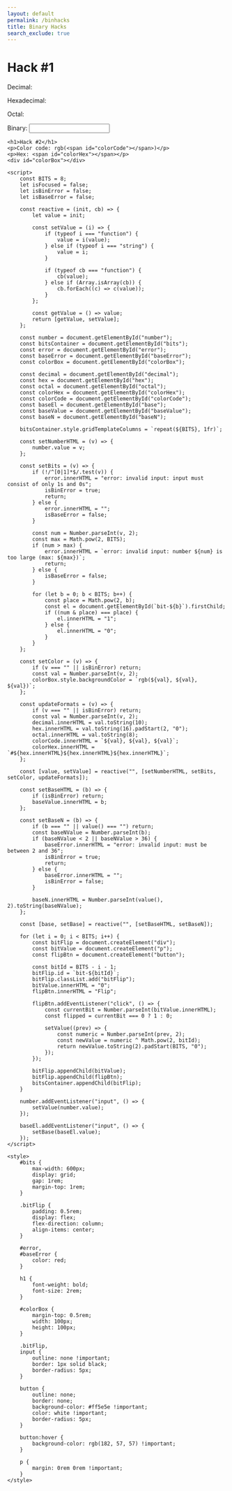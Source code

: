 ```yaml
---
layout: default
permalink: /binhacks
title: Binary Hacks
search_exclude: true
---
```


<head>
	<title>Hacks</title>
</head>
<div class="container">
	<h1>Hack #1</h1>
	<p>Decimal: <span id="decimal"></span></p>
	<p>Hexadecimal: <span id="hex"></span></p>
	<p>Octal: <span id="octal"></span></p>
	<p id="error"></p>
	<p>Binary: <input id="number" /></p>
	<div id="bits"></div>

	<h1>Hack #2</h1>
	<p>Color code: rgb(<span id="colorCode"></span>)</p>
	<p>Hex: <span id="colorHex"></span></p>
	<div id="colorBox"></div>

	<script>
		const BITS = 8;
		let isFocused = false;
		let isBinError = false;
		let isBaseError = false;

		const reactive = (init, cb) => {
			let value = init;

			const setValue = (i) => {
				if (typeof i === "function") {
					value = i(value);
				} else if (typeof i === "string") {
					value = i;
				}

				if (typeof cb === "function") {
					cb(value);
				} else if (Array.isArray(cb)) {
					cb.forEach((c) => c(value));
				}
			};

			const getValue = () => value;
			return [getValue, setValue];
		};

		const number = document.getElementById("number");
		const bitsContainer = document.getElementById("bits");
		const error = document.getElementById("error");
		const baseError = document.getElementById("baseError");
		const colorBox = document.getElementById("colorBox");

		const decimal = document.getElementById("decimal");
		const hex = document.getElementById("hex");
		const octal = document.getElementById("octal");
		const colorHex = document.getElementById("colorHex");
		const colorCode = document.getElementById("colorCode");
		const baseEl = document.getElementById("base");
		const baseValue = document.getElementById("baseValue");
		const baseN = document.getElementById("baseN");

		bitsContainer.style.gridTemplateColumns = `repeat(${BITS}, 1fr)`;

		const setNumberHTML = (v) => {
			number.value = v;
		};

		const setBits = (v) => {
			if (!/^[0|1]*$/.test(v)) {
				error.innerHTML = "error: invalid input: input must consist of only 1s and 0s";
				isBinError = true;
				return;
			} else {
				error.innerHTML = "";
				isBaseError = false;
			}

			const num = Number.parseInt(v, 2);
			const max = Math.pow(2, BITS);
			if (num > max) {
				error.innerHTML = `error: invalid input: number ${num} is too large (max: ${max})`;
				return;
			} else {
				isBaseError = false;
			}

			for (let b = 0; b < BITS; b++) {
				const place = Math.pow(2, b);
				const el = document.getElementById(`bit-${b}`).firstChild;
				if ((num & place) === place) {
					el.innerHTML = "1";
				} else {
					el.innerHTML = "0";
				}
			}
		};

		const setColor = (v) => {
			if (v === "" || isBinError) return;
			const val = Number.parseInt(v, 2);
			colorBox.style.backgroundColor = `rgb(${val}, ${val}, ${val})`;
		};

		const updateFormats = (v) => {
			if (v === "" || isBinError) return;
			const val = Number.parseInt(v, 2);
			decimal.innerHTML = val.toString(10);
			hex.innerHTML = val.toString(16).padStart(2, "0");
			octal.innerHTML = val.toString(8);
			colorCode.innerHTML = `${val}, ${val}, ${val}`;
			colorHex.innerHTML = `#${hex.innerHTML}${hex.innerHTML}${hex.innerHTML}`;
		};

		const [value, setValue] = reactive("", [setNumberHTML, setBits, setColor, updateFormats]);

		const setBaseHTML = (b) => {
			if (isBinError) return;
			baseValue.innerHTML = b;
		};

		const setBaseN = (b) => {
			if (b === "" || value() === "") return;
			const baseNValue = Number.parseInt(b);
			if (baseNValue < 2 || baseNValue > 36) {
				baseError.innerHTML = "error: invalid input: must be between 2 and 36";
				isBinError = true;
				return;
			} else {
				baseError.innerHTML = "";
				isBinError = false;
			}

			baseN.innerHTML = Number.parseInt(value(), 2).toString(baseNValue);
		};

		const [base, setBase] = reactive("", [setBaseHTML, setBaseN]);

		for (let i = 0; i < BITS; i++) {
			const bitFlip = document.createElement("div");
			const bitValue = document.createElement("p");
			const flipBtn = document.createElement("button");

			const bitId = BITS - i - 1;
			bitFlip.id = `bit-${bitId}`;
			bitFlip.classList.add("bitFlip");
			bitValue.innerHTML = "0";
			flipBtn.innerHTML = "Flip";

			flipBtn.addEventListener("click", () => {
				const currentBit = Number.parseInt(bitValue.innerHTML);
				const flipped = currentBit === 0 ? 1 : 0;

				setValue((prev) => {
					const numeric = Number.parseInt(prev, 2);
					const newValue = numeric ^ Math.pow(2, bitId);
					return newValue.toString(2).padStart(BITS, "0");
				});
			});

			bitFlip.appendChild(bitValue);
			bitFlip.appendChild(flipBtn);
			bitsContainer.appendChild(bitFlip);
		}

		number.addEventListener("input", () => {
			setValue(number.value);
		});

		baseEl.addEventListener("input", () => {
			setBase(baseEl.value);
		});
	</script>

	<style>
		#bits {
			max-width: 600px;
			display: grid;
			gap: 1rem;
			margin-top: 1rem;
		}

		.bitFlip {
			padding: 0.5rem;
			display: flex;
			flex-direction: column;
			align-items: center;
		}

		#error,
		#baseError {
			color: red;
		}

		h1 {
			font-weight: bold;
			font-size: 2rem;
		}

		#colorBox {
			margin-top: 0.5rem;
			width: 100px;
			height: 100px;
		}

		.bitFlip,
		input {
			outline: none !important;
			border: 1px solid black;
			border-radius: 5px;
		}

		button {
			outline: none;
			border: none;
			background-color: #ff5e5e !important;
			color: white !important;
			border-radius: 5px;
		}

		button:hover {
			background-color: rgb(182, 57, 57) !important;
		}

		p {
			margin: 0rem 0rem !important;
		}
	</style>
</div>